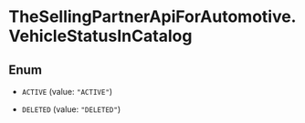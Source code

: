 # TheSellingPartnerApiForAutomotive.VehicleStatusInCatalog

## Enum


* `ACTIVE` (value: `"ACTIVE"`)

* `DELETED` (value: `"DELETED"`)


